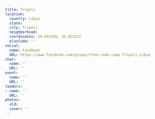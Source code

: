 ```yaml
---
title: Tripoli
location:
  country: Libya
  state: 
  city: Tripoli
  neighborhood: 
  coordinates: 34.445358, 35.822512
  plusCode: ''
social:
  name: Facebook
  URL: https://www.facebook.com/groups/free.code.camp.Tripoli.Libya
chat:
  name: ''
  URL: ''
event:
  name: ''
  URL: ''
leaders:
- name: ''
  URL: ''
photos:
  old: 
  cover: ''
---
```

